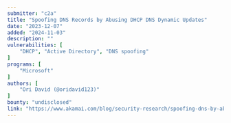 ```yaml
---
submitter: "c2a"
title: "Spoofing DNS Records by Abusing DHCP DNS Dynamic Updates"
date: "2023-12-07"
added: "2024-11-03"
description: ""
vulnerabilities: [
    "DHCP", "Active Directory", "DNS spoofing"
]
programs: [
    "Microsoft"
]
authors: [
    "Ori David (@oridavid123)"
]
bounty: "undisclosed"
link: "https://www.akamai.com/blog/security-research/spoofing-dns-by-abusing-dhcp"
---
```




